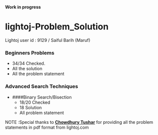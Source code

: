 **Work in progress**

# lightoj-Problem_Solution

Lightoj user id : 9129 / Saiful Barih (Maruf)

### Beginners Problems
 
 + 34/34 Checked.
 + All the solution
 + All the problem statement

### Advanced Search Techniques
 - ####Binary Search/Bisection
   + 18/20 Checked
   + 18 Solution
   + All problem statement


NOTE :Special thanks to [**Chowdhury Tushar**](https://www.facebook.com/cTushar.bd) for providing all the problem statements in pdf format from lightoj.com

